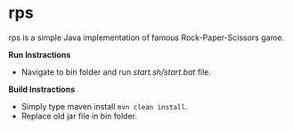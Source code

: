 rps
===

rps is a simple Java implementation of famous Rock-Paper-Scissors game.

**Run Instractions**
- Navigate to bin folder and run *start.sh/start.bat* file.
 
**Build Instractions**
- Simply type maven install `mvn clean install`.
- Replace old jar file in bin folder.
